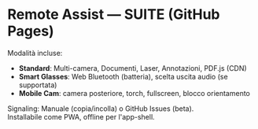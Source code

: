 # Remote Assist — SUITE (GitHub Pages)

Modalità incluse:
- **Standard**: Multi-camera, Documenti, Laser, Annotazioni, PDF.js (CDN)
- **Smart Glasses**: Web Bluetooth (batteria), scelta uscita audio (se supportata)
- **Mobile Cam**: camera posteriore, torch, fullscreen, blocco orientamento

Signaling: Manuale (copia/incolla) o GitHub Issues (beta).  
Installabile come PWA, offline per l'app-shell.
